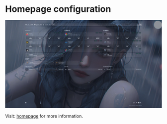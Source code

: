 # Homepage configuration

<img src="./Homepage.jpeg" />

Visit: [homepage](https://github.com/gethomepage/homepage) for more information.
